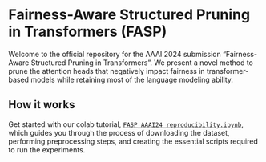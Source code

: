 # Fairness-Aware Structured Pruning in Transformers (FASP)
Welcome to the official repository for the AAAI 2024 submission “Fairness-Aware Structured Pruning in Transformers”. We present a novel method to prune the attention heads that negatively impact fairness in transformer-based models while retaining most of the language modeling ability.

## How it works
Get started with our colab tutorial, [`FASP_AAAI24_reproducibility.ipynb`](https://colab.research.google.com/drive/1aRs867Y7rAuBLj8bc9Rwm-paKiHFac8F?authuser=1), which guides you through the process of downloading the dataset, performing preprocessing steps, and creating the essential scripts required to run the experiments. 


